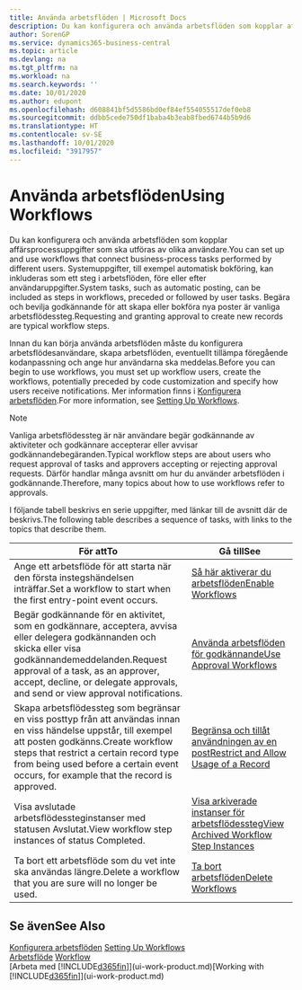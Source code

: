 ```yaml
---
title: Använda arbetsflöden | Microsoft Docs
description: Du kan konfigurera och använda arbetsflöden som kopplar affärsprocessuppgifter som ska utföras av olika användare. Systemuppgifter, till exempel automatisk bokföring, kan inkluderas som ett steg i arbetsflöden, före eller efter användaruppgifter. Begära och bevilja godkännande för att skapa eller bokföra nya poster är vanliga arbetsflödessteg.
author: SorenGP
ms.service: dynamics365-business-central
ms.topic: article
ms.devlang: na
ms.tgt_pltfrm: na
ms.workload: na
ms.search.keywords: ''
ms.date: 10/01/2020
ms.author: edupont
ms.openlocfilehash: d608841bf5d5586bd0ef84ef554055517def0eb8
ms.sourcegitcommit: ddbb5cede750df1baba4b3eab8fbed6744b5b9d6
ms.translationtype: HT
ms.contentlocale: sv-SE
ms.lasthandoff: 10/01/2020
ms.locfileid: "3917957"
---
```

# <a name="using-workflows"></a><span data-ttu-id="676a2-105">Använda arbetsflöden</span><span class="sxs-lookup"><span data-stu-id="676a2-105">Using Workflows</span></span>
<span data-ttu-id="676a2-106">Du kan konfigurera och använda arbetsflöden som kopplar affärsprocessuppgifter som ska utföras av olika användare.</span><span class="sxs-lookup"><span data-stu-id="676a2-106">You can set up and use workflows that connect business-process tasks performed by different users.</span></span> <span data-ttu-id="676a2-107">Systemuppgifter, till exempel automatisk bokföring, kan inkluderas som ett steg i arbetsflöden, före eller efter användaruppgifter.</span><span class="sxs-lookup"><span data-stu-id="676a2-107">System tasks, such as automatic posting, can be included as steps in workflows, preceded or followed by user tasks.</span></span> <span data-ttu-id="676a2-108">Begära och bevilja godkännande för att skapa eller bokföra nya poster är vanliga arbetsflödessteg.</span><span class="sxs-lookup"><span data-stu-id="676a2-108">Requesting and granting approval to create new records are typical workflow steps.</span></span>  

 <span data-ttu-id="676a2-109">Innan du kan börja använda arbetsflöden måste du konfigurera arbetsflödesanvändare, skapa arbetsflöden, eventuellt tillämpa föregående kodanpassning och ange hur användarna ska meddelas.</span><span class="sxs-lookup"><span data-stu-id="676a2-109">Before you can begin to use workflows, you must set up workflow users, create the workflows, potentially preceded by code customization and specify how users receive notifications.</span></span> <span data-ttu-id="676a2-110">Mer information finns i [Konfigurera arbetsflöden](across-set-up-workflows.md).</span><span class="sxs-lookup"><span data-stu-id="676a2-110">For more information, see [Setting Up Workflows](across-set-up-workflows.md).</span></span>  

> [!NOTE]  
>  <span data-ttu-id="676a2-111">Vanliga arbetsflödessteg är när användare begär godkännande av aktiviteter och godkännare accepterar eller avvisar godkännandebegäranden.</span><span class="sxs-lookup"><span data-stu-id="676a2-111">Typical workflow steps are about users who request approval of tasks and approvers accepting or rejecting approval requests.</span></span> <span data-ttu-id="676a2-112">Därför handlar många avsnitt om hur du använder arbetsflöden i godkännande.</span><span class="sxs-lookup"><span data-stu-id="676a2-112">Therefore, many topics about how to use workflows refer to approvals.</span></span>  

 <span data-ttu-id="676a2-113">I följande tabell beskrivs en serie uppgifter, med länkar till de avsnitt där de beskrivs.</span><span class="sxs-lookup"><span data-stu-id="676a2-113">The following table describes a sequence of tasks, with links to the topics that describe them.</span></span>  

|<span data-ttu-id="676a2-114">**För att**</span><span class="sxs-lookup"><span data-stu-id="676a2-114">**To**</span></span>|<span data-ttu-id="676a2-115">**Gå till**</span><span class="sxs-lookup"><span data-stu-id="676a2-115">**See**</span></span>|  
|------------|-------------|  
|<span data-ttu-id="676a2-116">Ange ett arbetsflöde för att starta när den första instegshändelsen inträffar.</span><span class="sxs-lookup"><span data-stu-id="676a2-116">Set a workflow to start when the first entry-point event occurs.</span></span>|[<span data-ttu-id="676a2-117">Så här aktiverar du arbetsflöden</span><span class="sxs-lookup"><span data-stu-id="676a2-117">Enable Workflows</span></span>](across-how-to-enable-workflows.md)|  
|<span data-ttu-id="676a2-118">Begär godkännande för en aktivitet, som en godkännare, acceptera, avvisa eller delegera godkännanden och skicka eller visa godkännandemeddelanden.</span><span class="sxs-lookup"><span data-stu-id="676a2-118">Request approval of a task, as an approver, accept, decline, or delegate approvals, and send or view approval notifications.</span></span>|[<span data-ttu-id="676a2-119">Använda arbetsflöden för godkännande</span><span class="sxs-lookup"><span data-stu-id="676a2-119">Use Approval Workflows</span></span>](across-how-use-approval-workflows.md)|  
|<span data-ttu-id="676a2-120">Skapa arbetsflödessteg som begränsar en viss posttyp från att användas innan en viss händelse uppstår, till exempel att posten godkänns.</span><span class="sxs-lookup"><span data-stu-id="676a2-120">Create workflow steps that restrict a certain record type from being used before a certain event occurs, for example that the record is approved.</span></span>|[<span data-ttu-id="676a2-121">Begränsa och tillåt användningen av en post</span><span class="sxs-lookup"><span data-stu-id="676a2-121">Restrict and Allow Usage of a Record</span></span>](across-how-to-restrict-and-allow-usage-of-a-record.md)|  
|<span data-ttu-id="676a2-122">Visa avslutade arbetsflödessteginstanser med statusen Avslutat.</span><span class="sxs-lookup"><span data-stu-id="676a2-122">View workflow step instances of status Completed.</span></span>|[<span data-ttu-id="676a2-123">Visa arkiverade instanser för arbetsflödessteg</span><span class="sxs-lookup"><span data-stu-id="676a2-123">View Archived Workflow Step Instances</span></span>](across-how-to-view-archived-workflow-step-instances.md)|  
|<span data-ttu-id="676a2-124">Ta bort ett arbetsflöde som du vet inte ska användas längre.</span><span class="sxs-lookup"><span data-stu-id="676a2-124">Delete a workflow that you are sure will no longer be used.</span></span>|[<span data-ttu-id="676a2-125">Ta bort arbetsflöden</span><span class="sxs-lookup"><span data-stu-id="676a2-125">Delete Workflows</span></span>](across-how-to-delete-workflows.md)|  

## <a name="see-also"></a><span data-ttu-id="676a2-126">Se även</span><span class="sxs-lookup"><span data-stu-id="676a2-126">See Also</span></span>  
<span data-ttu-id="676a2-127">[Konfigurera arbetsflöden](across-set-up-workflows.md) </span><span class="sxs-lookup"><span data-stu-id="676a2-127">[Setting Up Workflows](across-set-up-workflows.md) </span></span>  
<span data-ttu-id="676a2-128">[Arbetsflöde](across-workflow.md) </span><span class="sxs-lookup"><span data-stu-id="676a2-128">[Workflow](across-workflow.md) </span></span>  
<span data-ttu-id="676a2-129">[Arbeta med [!INCLUDE[d365fin](includes/d365fin_md.md)]](ui-work-product.md)</span><span class="sxs-lookup"><span data-stu-id="676a2-129">[Working with [!INCLUDE[d365fin](includes/d365fin_md.md)]](ui-work-product.md)</span></span>
